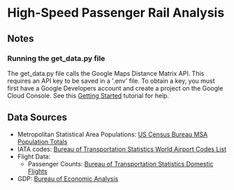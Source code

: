 # High-Speed Passenger Rail Analysis

## Notes

### Running the get_data.py file
The get_data.py file calls the Google Maps Distance Matrix API. This requires an API key to be saved in a '.env' file. To obtain a key, you must first have a Google Developers account and create a project on the Google Cloud Console. See this [Getting Started](https://developers.google.com/maps/get-started) tutorial for help.

## Data Sources
- Metropolitan Statistical Area Populations: [US Census Bureau MSA Population Totals](https://www.census.gov/data/tables/time-series/demo/popest/2020s-total-metro-and-micro-statistical-areas.html)
- IATA codes: [Bureau of Transportation Statistics World Airport Codes List](https://www.bts.gov/topics/airlines-and-airports/world-airport-codes)
- Flight Data:
    - Passenger Counts: [Bureau of Transportation Statistics Domestic Flights](https://www.transtats.bts.gov/TableInfo.asp?gnoyr_VQ=GEE&QO_fu146_anzr=Nv4%20Pn44vr45&V0s1_b0yB=D)
- GDP: [Bureau of Economic Analysis](https://www.bea.gov/data/gdp/gdp-county-metro-and-other-areas)